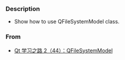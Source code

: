 ### Description
* Show how to use QFileSystemModel class.  

### From  
* [Qt 学习之路 2（44）：QFileSystemModel](https://www.devbean.net/2013/02/qt-study-road-2-qfilesystemmodel/)
